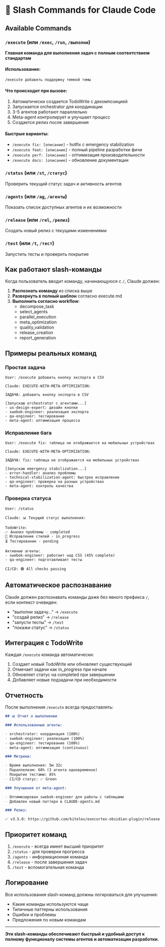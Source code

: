 # 🎯 Slash Commands for Claude Code

## Available Commands

### `/execute` (или `/exec`, `/run`, `/выполни`)

**Главная команда для выполнения задач с полным соответствием стандартам**

#### Использование:

```
/execute добавить поддержку темной темы
```

#### Что происходит при вызове:

1. Автоматически создается TodoWrite с декомпозицией
2. Запускается orchestrator для координации
3. 3-5 агентов работают параллельно
4. Meta-agent контролирует и улучшает процесс
5. Создается релиз после завершения

#### Быстрые варианты:

- `/execute fix: [описание]` - hotfix с emergency stabilization
- `/execute feat: [описание]` - полный pipeline разработки фичи
- `/execute perf: [описание]` - оптимизация производительности
- `/execute docs: [описание]` - обновление документации

### `/status` (или `/st`, `/статус`)

Проверить текущий статус задач и активность агентов

### `/agents` (или `/ag`, `/агенты`)

Показать список доступных агентов и их возможности

### `/release` (или `/rel`, `/релиз`)

Создать новый релиз с текущими изменениями

### `/test` (или `/t`, `/тест`)

Запустить тесты и проверить покрытие

## Как работают slash-команды

Когда пользователь вводит команду, начинающуюся с `/`, Claude должен:

1. **Распознать команду** из списка выше
2. **Развернуть в полный шаблон** согласно execute.md
3. **Выполнить согласно workflow**:
   - decompose_task
   - select_agents
   - parallel_execution
   - meta_optimization
   - quality_validation
   - release_creation
   - report_generation

## Примеры реальных команд

### Простая задача

```
User: /execute добавить кнопку экспорта в CSV

Claude: EXECUTE-WITH-META-OPTIMIZATION:

ЗАДАЧА: добавить кнопку экспорта в CSV

[Запускаю orchestrator с агентами...]
- ux-design-expert: дизайн кнопки
- swebok-engineer: реализация экспорта
- qa-engineer: тестирование
- meta-agent: оптимизация процесса
```

### Исправление бага

```
User: /execute fix: таблица не отображается на мобильных устройствах

Claude: EXECUTE-WITH-META-OPTIMIZATION:

ЗАДАЧА: fix: таблица не отображается на мобильных устройствах

[Запускаю emergency stabilization...]
- error-handler: анализ проблемы
- technical-stabilization-agent: быстрое исправление
- qa-engineer: проверка на разных устройствах
- meta-agent: контроль качества
```

### Проверка статуса

```
User: /status

Claude: 📊 Текущий статус выполнения:

TodoWrite:
✅ Анализ проблемы - completed
🔄 Исправление стилей - in_progress
⏳ Тестирование - pending

Активные агенты:
- swebok-engineer: работает над CSS (45% complete)
- qa-engineer: подготавливает тесты

CI/CD: 🟢 All checks passing
```

## Автоматическое распознавание

Claude должен распознавать команды даже без явного префикса `/`, если контекст очевиден:

- "выполни задачу..." → `/execute`
- "создай релиз" → `/release`
- "запусти тесты" → `/test`
- "покажи статус" → `/status`

## Интеграция с TodoWrite

Каждая `/execute` команда автоматически:

1. Создает новый TodoWrite или обновляет существующий
2. Отмечает задачи как in_progress при начале
3. Обновляет статус на completed при завершении
4. Добавляет новые подзадачи при необходимости

## Отчетность

После выполнения `/execute` всегда предоставлять:

```markdown
## 📊 Отчет о выполнении

### Использованные агенты:

- orchestrator: координация (100%)
- swebok-engineer: реализация (100%)
- qa-engineer: тестирование (100%)
- meta-agent: оптимизация (continuous)

### Метрики:

- Время выполнения: 5м 32с
- Параллелизм: 60% (3 агента одновременно)
- Покрытие тестами: 85%
- CI/CD статус: ✅ Green

### Улучшения от meta-agent:

- Оптимизирован swebok-engineer для работы с таблицами
- Добавлен новый паттерн в CLAUDE-agents.md

### Релиз:

✅ v3.5.0: https://github.com/kitelev/exocortex-obsidian-plugin/releases/tag/v3.5.0
```

## Приоритет команд

1. `/execute` - всегда имеет высший приоритет
2. `/status` - для проверки прогресса
3. `/agents` - информационная команда
4. `/release` - после завершения задач
5. `/test` - вспомогательная команда

## Логирование

Все использования slash-команд должны логироваться для улучшения:

- Какие команды используются чаще
- Типичные паттерны использования
- Ошибки и проблемы
- Предложения по новым командам

---

**Эти slash-команды обеспечивают быстрый и удобный доступ к полному функционалу системы агентов и автоматизации разработки.**
